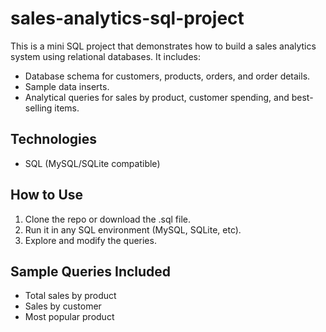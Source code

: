 # sales-analytics-sql-project

This is a mini SQL project that demonstrates how to build a sales analytics system using relational databases. It includes:

- Database schema for customers, products, orders, and order details.
- Sample data inserts.
- Analytical queries for sales by product, customer spending, and best-selling items.

## Technologies
- SQL (MySQL/SQLite compatible)

## How to Use
1. Clone the repo or download the .sql file.
2. Run it in any SQL environment (MySQL, SQLite, etc).
3. Explore and modify the queries.

## Sample Queries Included
- Total sales by product
- Sales by customer
- Most popular product 
